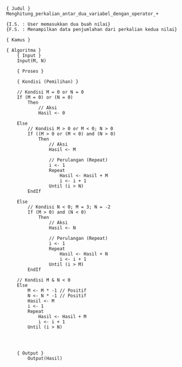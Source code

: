     { Judul }
    Menghitung_perkalian_antar_dua_variabel_dengan_operator_+

    {I.S. : User memasukkan dua buah nilai}
	{F.S. : Menampilkan data penjumlahan dari perkalian kedua nilai}

    { Kamus }
        
    { Algoritma }
        { Input }
        Input(M, N)
        
        { Proses }

        { Kondisi (Pemilihan) }
        
        // Kondisi M = 0 or N = 0
        If (M = 0) or (N = 0)
            Then
                // Aksi
                Hasil <- 0

        Else
            // Kondisi M > 0 or M < 0; N > 0
            If ((M > 0 or (M < 0) and (N > 0)
                Then
                    // Aksi
                    Hasil <- M
                    
                    // Perulangan (Repeat)
                    i <- 1
                    Repeat
                        Hasil <- Hasil + M
                        i <- i + 1
                    Until (i > N)
            EndIf

        Else
            // Kondisi N < 0; M = 3; N = -2
            If (M > 0) and (N < 0)
                Then
                    // Aksi
                    Hasil <- N

                    // Perulangan (Repeat) 
                    i <- 1
                    Repeat
                        Hasil <- Hasil + N
                        i <- i + 1
                    Until (i > M)
            EndIf

        // Kondisi M & N < 0
        Else
            M <- M * -1 // Positif
            N <- N * -1 // Positif
            Hasil <- M
            i <- 1
            Repeat
                Hasil <- Hasil + M
                i <- i + 1
            Until (i > N)




        { Output }
            Output(Hasil)